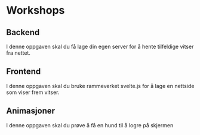 # Workshops

## Backend

I denne oppgaven skal du få lage din egen server for å hente tilfeldige vitser fra nettet. 

## Frontend

I denne oppgaven skal du bruke rammeverket svelte.js for å lage en nettside som viser frem vitser. 

## Animasjoner

I denne oppgaven skal du prøve å få en hund til å logre på skjermen
